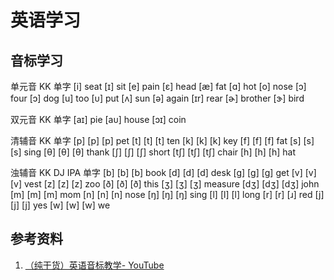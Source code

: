 # 英语学习

## 音标学习

单元音
KK 单字
[i]  seat
[ɪ]  sit
[e]  pain
[ɛ] head
[æ]  fat
[ɑ] hot
[o]  nose
[ɔ] four
[ɔ] dog
[u]  too
[ᴜ]  put
[ʌ]  sun
[ə]  again
[ɪr] rear
[ɚ] brother
[ɝ] bird

双元音
KK 单字
[aɪ]  pie
[aᴜ]  house
[ɔɪ]  coin

清辅音
KK 单字
[p] [p] [p] pet
[t] [t] [t] ten
[k] [k] [k] key
[f] [f] [f] fat
[s] [s] [s] sing
[θ] [θ] [θ] thank
[ʃ] [ʃ] [ʃ] short
[tʃ] [tʃ] [tʃ] chair
[h] [h] [h] hat

浊辅音
KK DJ IPA 单字
[b] [b] [b] book
[d] [d] [d] desk
[g] [g] [ɡ] get
[v] [v] [v] vest
[z] [z] [z] zoo
[ð] [ð] [ð] this
[ʒ] [ʒ] [ʒ] measure
[dʒ] [dʒ] [dʒ] john
[m] [m] [m] mom
[n] [n] [n] nose
[ŋ] [ŋ] [ŋ] sing
[l] [l] [l] long
[r] [r] [ɹ] red
[j] [j] [j] yes
[w] [w] [w] we

## 参考资料

1. [（纯干货）英语音标教学- YouTube](https://www.bilibili.com/video/av8237991)
